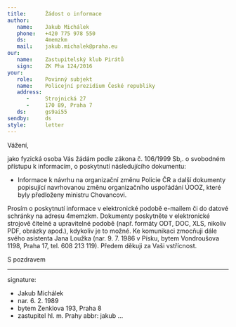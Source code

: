 ```yaml
---
title:      Žádost o informace
author:
   name:    Jakub Michálek
   phone:   +420 775 978 550
   ds:      4memzkm
   mail:    jakub.michalek@praha.eu
our:
   name:    Zastupitelský klub Pirátů
   sign:    ZK Pha 124/2016
your:
   role:    Povinný subjekt
   name:    Policejní prezidium České republiky
   address:
      -     Strojnická 27
      -     170 89, Praha 7
   ds:      gs9ai55
sendby:     ds
style:      letter
---
```


Vážení,

jako fyzická osoba Vás žádám podle zákona č. 106/1999 Sb,. o svobodném přístupu k informacím, o poskytnutí následujícího dokumentu:

* Informace k návrhu na organizační změnu Policie ČR a další dokumenty popisující navrhovanou změnu organizačního uspořádání ÚOOZ, které byly předloženy ministru Chovancovi.

Prosím o poskytnutí informace v elektronické podobě e-mailem či do datové schránky na adresu 4memzkm. Dokumenty poskytněte v elektronické strojově čitelné a upravitelné podobě (např. formáty ODT, DOC, XLS, nikoliv PDF, obrázky apod.), kdykoliv je to možné. Ke komunikaci zmocňuji dále svého asistenta Jana Loužka (nar. 9. 7. 1986 v Písku, bytem Vondroušova 1198, Praha 17, tel. 608 213 119). Předem děkuji za Vaši vstřícnost. 

S pozdravem

---
signature: 
  - Jakub Michálek
  - nar. 6. 2. 1989
  - bytem Zenklova 193, Praha 8
  - zastupitel hl. m. Prahy
abbr:       jakub
...
